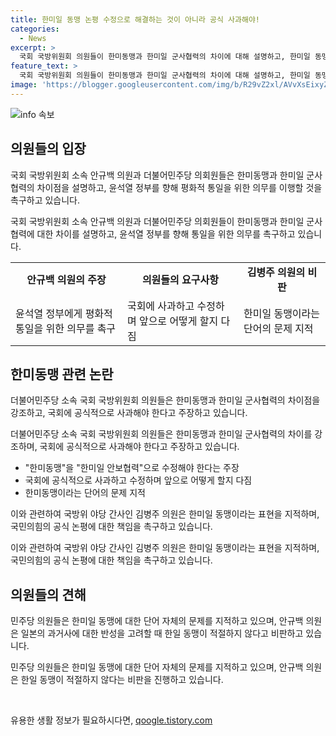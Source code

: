 ```yaml
---
title: 한미일 동맹 논평 수정으로 해결하는 것이 아니라 공식 사과해야!
categories:
  - News
excerpt: >
  국회 국방위원회 의원들이 한미동맹과 한미일 군사협력의 차이에 대해 설명하고, 한미일 동맹을 한미일 안보협력으로 수정한 논평에 대한 사과를 촉구하고 있다. 민주당 의원들은 국회에서 기자회견을 열고 논평의 수정과 국민에 대한 사과를 요구했으며, 국민의힘에 대한 비판도 이어졌다. 특히 한일 동맹의 표현을 문제 삼으며 일본의 역사 문제와의 연관성을 비판했다.
feature_text: >
  국회 국방위원회 의원들이 한미동맹과 한미일 군사협력의 차이에 대해 설명하고, 한미일 동맹을 한미일 안보협력으로 수정한 논평에 대한 사과를 촉구하고 있다. 민주당 의원들은 국회에서 기자회견을 열고 논평의 수정과 국민에 대한 사과를 요구했으며, 국민의힘에 대한 비판도 이어졌다. 특히 한일 동맹의 표현을 문제 삼으며 일본의 역사 문제와의 연관성을 비판했다.
image: 'https://blogger.googleusercontent.com/img/b/R29vZ2xl/AVvXsEixyZcFfHzMRdzZMjFBmAUKJYCLCGyLL1o632UiGVXcaFdKo_bkvkuCioo0uUKlGfBVcT3P84aROyZIXSBEx3Aw5nCQ3pTgDom1WDC4m8eifvWiAmWEEVb4x6G_l8C0QH225ldMjyaFvpxGEBGNO37VmDTDMHGhJPq73UglMfDca1-0aw/s1600/blogspot.png'
---
```


<p><img src="https://blogger.googleusercontent.com/img/b/R29vZ2xl/AVvXsEixyZcFfHzMRdzZMjFBmAUKJYCLCGyLL1o632UiGVXcaFdKo_bkvkuCioo0uUKlGfBVcT3P84aROyZIXSBEx3Aw5nCQ3pTgDom1WDC4m8eifvWiAmWEEVb4x6G_l8C0QH225ldMjyaFvpxGEBGNO37VmDTDMHGhJPq73UglMfDca1-0aw/s1600/blogspot.png" alt="info 속보" /></p>

<h2 data-ke-size="size26">의원들의 입장</h2>

<p>국회 국방위원회 소속 안규백 의원과 더불어민주당 의회원들은 한미동맹과 한미일 군사협력의 차이점을 설명하고, 윤석열 정부를 향해 평화적 통일을 위한 의무를 이행할 것을 촉구하고 있습니다.</p>

<p data-ke-size="size16">국회 국방위원회 소속 안규백 의원과 더불어민주당 의회원들이 한미동맹과 한미일 군사협력에 대한 차이를 설명하고, 윤석열 정부를 향해 통일을 위한 의무를 촉구하고 있습니다.</p>

<table>
  <tr>
    <td style="text-align: center; height: 17px;"><b>안규백 의원의 주장</b></td>
    <td style="text-align: center; height: 17px;"><b>의원들의 요구사항</b></td>
    <td style="text-align: center; height: 17px;"><b>김병주 의원의 비판</b></td>
  </tr>
  <tr>
    <td>윤석열 정부에게 평화적 통일을 위한 의무를 촉구</td>
    <td>국회에 사과하고 수정하며 앞으로 어떻게 할지 다짐</td>
    <td>한미일 동맹이라는 단어의 문제 지적</td>
  </tr>
</table>

<h2 data-ke-size="size26">한미동맹 관련 논란</h2>

<p>더불어민주당 소속 국회 국방위원회 의원들은 한미동맹과 한미일 군사협력의 차이점을 강조하고, 국회에 공식적으로 사과해야 한다고 주장하고 있습니다.</p>

<p data-ke-size="size16">더불어민주당 소속 국회 국방위원회 의원들은 한미동맹과 한미일 군사협력의 차이를 강조하며, 국회에 공식적으로 사과해야 한다고 주장하고 있습니다.</p>

<ul>
  <li>"한미동맹"을 "한미일 안보협력"으로 수정해야 한다는 주장</li>
  <li>국회에 공식적으로 사과하고 수정하며 앞으로 어떻게 할지 다짐</li>
  <li>한미동맹이라는 단어의 문제 지적</li>
</ul>

<p>이와 관련하여 국방위 야당 간사인 김병주 의원은 한미일 동맹이라는 표현을 지적하며, 국민의힘의 공식 논평에 대한 책임을 촉구하고 있습니다.</p>

<p data-ke-size="size16">이와 관련하여 국방위 야당 간사인 김병주 의원은 한미일 동맹이라는 표현을 지적하며, 국민의힘의 공식 논평에 대한 책임을 촉구하고 있습니다.</p>

<h2 data-ke-size="size26">의원들의 견해</h2>

<p>민주당 의원들은 한미일 동맹에 대한 단어 자체의 문제를 지적하고 있으며, 안규백 의원은 일본의 과거사에 대한 반성을 고려할 때 한일 동맹이 적절하지 않다고 비판하고 있습니다.</p>

<p data-ke-size="size16">민주당 의원들은 한미일 동맹에 대한 단어 자체의 문제를 지적하고 있으며, 안규백 의원은 한일 동맹이 적절하지 않다는 비판을 진행하고 있습니다.</p>

<p data-ke-size="size16">&nbsp;</p>
유용한 생활 정보가 필요하시다면, <a href="https://qoogle.tistory.com" rel="dofollow">qoogle.tistory.com</a>


